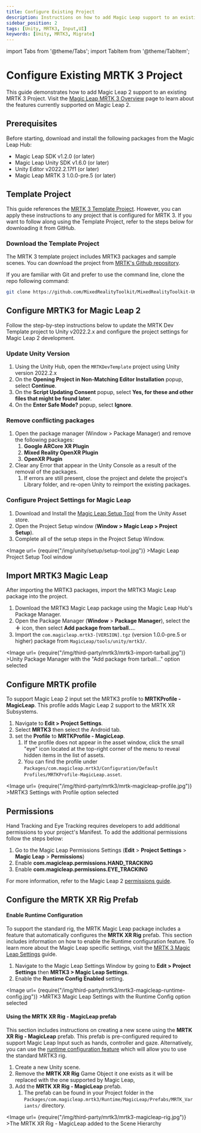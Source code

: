```yaml
---
title: Configure Existing Project
description: Instructions on how to add Magic Leap support to an existing MRTK 3 Project
sidebar_position: 2
tags: [Unity, MRTK3, Input,UI]
keywords: [Unity, MRTK3, Migrate]
---
```


import Tabs from '@theme/Tabs';
import TabItem from '@theme/TabItem';

# Configure Existing MRTK 3 Project

This guide demonstrates how to add Magic Leap 2 support to an existing MRTK 3 Project. Visit the [Magic Leap MRTK 3 Overview](./mrtk3-overview.md) page to learn about the features currently supported on Magic Leap 2.
​
## Prerequisites

Before starting, download and install the following packages from the Magic Leap Hub:

- Magic Leap SDK v1.2.0 (or later)
- Magic Leap Unity SDK v1.6.0 (or later)
- Unity Editor v2022.2.17f1 (or later)
- Magic Leap MRTK 3 1.0.0-pre.5 (or later)

## Template Project

This guide references the [MRTK 3 Template Project](https://github.com/MixedRealityToolkit/MixedRealityToolkit-Unity). However, you can apply these instructions to any project that is configured for MRTK 3. If you want to follow along using the Template Project, refer to the steps below for downloading it from GitHub.

### Download the Template Project

The MRTK 3 template project includes MRTK3 packages and sample scenes. You can download the project from [MRTK's Github repository](https://github.com/MixedRealityToolkit/MixedRealityToolkit-Unity). 

If you are familiar with Git and prefer to use the command line, clone the repo following command:

```bash
git clone https://github.com/MixedRealityToolkit/MixedRealityToolkit-Unity.git
```

## Configure MRTK3 for Magic Leap 2

Follow the step-by-step instructions below to update the MRTK Dev Template project to Unity v2022.2.x and configure the project settings for Magic Leap 2 development.

### Update Unity Version

1. Using the Unity Hub, open the `MRTKDevTemplate` project using Unity version 2022.2.x
2. On the **Opening Project in Non-Matching Editor Installation** popup, select **Continue**.
3. On the **Script Updating Consent** popup, select **Yes, for these and other files that might be found later**.
4. On the **Enter Safe Mode?** popup, select **Ignore**.

### Remove conflicting packages

1. Open the package manager (Window > Package Manager) and remove the following packages:
    1. **Google ARCore XR Plugin**
    2. **Mixed Reality OpenXR Plugin**
    3. **OpenXR Plugin**
2. Clear any Error that appear in the Unity Console as a result of the removal of the packages.
    1. If errors are still present, close the project and delete the project's Library folder, and re-open Unity to reimport the existing packages.

### Configure Project Settings for Magic Leap

1. Download and Install the [Magic Leap Setup Tool](https://assetstore.unity.com/packages/tools/integration/magic-leap-setup-tool-194780) from the Unity Asset store.
2. Open the Project Setup window (**Window > Magic Leap > Project Setup**).
3. Complete all of the setup steps in the Project Setup Window.


<Image url= {require("/img/unity/setup/setup-tool.jpg")} >Magic Leap Project Setup Tool window</Image>


## Import MRTK3 Magic Leap

After importing the MRTK3 packages, import the MRTK3 Magic Leap package into the project.

1. Download the MRTK3 Magic Leap package using the Magic Leap Hub's Package Manager.
2. Open the Package Manager (**Window** > **Package Manager**), select the **＋** icon, then select **Add package from tarball...**.
3. Import the `com.magicleap.mrtk3-[VERSION].tgz` (version 1.0.0-pre.5 or higher) package from `MagicLeap/tools/unity/mrtk3/`.

<Image url= {require("/img/third-party/mrtk3/mrtk3-import-tarball.jpg")} >Unity Package Manager with the "Add package from tarball..." option selected</Image>


## Configure MRTK profile

To support Magic Leap 2 input set the MRTK3 profile to **MRTKProfile - MagicLeap**. This profile adds Magic Leap 2 support to the MRTK XR Subsystems.

1. Navigate to **Edit > Project Settings**.
2. Select **MRTK3** then select the Android tab.
3. set the **Profile** to **MRTKProfile - MagicLeap**.
   1. If the profile does not appear in the asset window, click the small "eye" icon located at the top-right corner of the menu to reveal hidden items in the list of assets.
   2. You can find the profile under `Packages/com.magicleap.mrtk3/Configuration/Default Profiles/MRTKProfile-MagicLeap.asset`.

<Image url= {require("/img/third-party/mrtk3/mrtk-magicleap-profile.jpg")} >MRTK3 Settings with Profile option selected</Image>

## Permissions

Hand Tracking and Eye Tracking requires developers to add additional permissions to your project's Manifest. To add the additional permissions follow the steps below:

1. Go to the Magic Leap Permissions Settings (**Edit** > **Project Settings** > **Magic Leap** > **Permissions**)
2. Enable **com.magicleap.permissions.HAND_TRACKING**
3. Enable **com.magicleap.permissions.EYE_TRACKING**

For more information, refer to the Magic Leap 2 [permissions guide](https://developer-docs.magicleap.cloud/docs/guides/unity/permissions/declaring-permissions).

## Configure the MRTK XR Rig Prefab

<Tabs queryString="xr-rig">
  <TabItem value="run-time-configuration" label="Runtime Configuration" default>

#### Enable Runtime Configuration

To support the standard rig, the MRTK Magic Leap package includes a feature that automatically configures the **MRTK XR Rig** prefab. This section includes information on how to enable the Runtime configuration feature. To learn more about the Magic Leap specific settings, visit the [MRTK 3 Magic Leap Settings](./mrtk3-magic-leap-settings.md) guide.

1. Navigate to the Magic Leap Settings Window by going to **Edit > Project Settings** then **MRTK3 > Magic Leap Settings**.
2. Enable the **Runtime Config Enabled** setting.

<Image url= {require("/img/third-party/mrtk3/mrtk3-magicleap-runtime-config.jpg")} >MRTK3 Magic Leap Settings with the Runtime Config option selected</Image>

  </TabItem>
  <TabItem value="mrtk-xr-rig-prefab" label="MRTK XR Rig Prefab">

#### Using the MRTK XR Rig - MagicLeap prefab

This section includes instructions on creating a new scene using the **MRTK XR Rig - MagicLeap** prefab. This prefab is pre-configured required to support Magic Leap Input such as hands, controller and gaze. Alternatively, you can use the [runtime configuration feature](?xr-rig=run-time-configuration#creating-a-new-scene-with-mrtk3) which will allow you to use the standard MRTK3 rig.

1. Create a new Unity scene.
2. Remove the **MRTK XR Rig** Game Object it one exists as it will be replaced with the one supported by Magic Leap,
3. Add the **MRTK XR Rig - MagicLeap** prefab.
   1. The prefab can be found in your Project folder in the `Packages/com.magicleap.mrtk3/Runtime/MagicLeap/Prefabs/MRTK_Variants/` directory.

<Image url= {require("/img/third-party/mrtk3/mrtk3-magicleap-rig.jpg")} >The MRTK XR Rig - MagicLeap added to the Scene Hierarchy</Image>

  </TabItem>
</Tabs>

